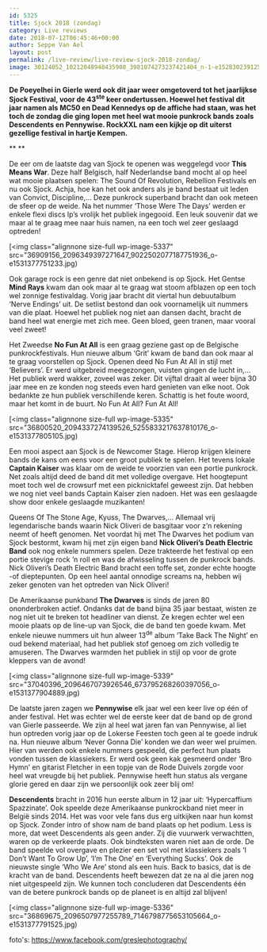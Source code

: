 ```yaml
---
id: 5325
title: Sjock 2018 (zondag)
category: Live reviews
date: 2018-07-12T06:45:46+00:00
author: Seppe Van Ael
layout: post
permalink: /live-review/live-review-sjock-2018-zondag/
image: 30124052_10212048948435908_3981074273237421404_n-1-e1528302391253.jpg
---
```

**De Poeyelhei in Gierle werd ook dit jaar weer omgetoverd tot het jaarlijkse Sjock Festival, voor de 43<sup>ste</sup> keer ondertussen. Hoewel het festival dit jaar namen als MC50 en Dead Kennedys op de affiche had staan, was het toch de zondag die ging lopen met heel wat mooie punkrock bands zoals Descendents en Pennywise. RockXXL nam een kijkje op dit uiterst gezellige festival in hartje Kempen.**

** **

De eer om de laatste dag van Sjock te openen was weggelegd voor **This Means War**. Deze half Belgisch, half Nederlandse band mocht al op heel wat mooie plaatsen spelen: The Sound Of Revolution, Rebellion Festivals en nu ook Sjock. Achja, hoe kan het ook anders als je band bestaat uit leden van Convict, Discipline,… Deze punkrock superband bracht dan ook meteen de sfeer op de weide. Na het nummer ‘Those Were The Days’ werden er enkele flexi discs lp’s vrolijk het publiek ingegooid. Een leuk souvenir dat we maar al te graag mee naar huis namen, na een toch wel zeer geslaagd optreden!

[<img class="alignnone size-full wp-image-5337" src="36909156_2096349397271647_9022502077187751936_o-e1531377751233.jpg)

Ook garage rock is een genre dat niet onbekend is op Sjock. Het Gentse **Mind Rays** kwam dan ook maar al te graag wat stoom afblazen op een toch wel zonnige festivaldag. Vorig jaar bracht dit viertal hun debuutalbum ‘Nerve Endings’ uit. De setlist bestond dan ook voornamelijk uit nummers van die plaat. Hoewel het publiek nog niet aan dansen dacht, bracht de band heel wat energie met zich mee. Geen bloed, geen tranen, maar vooral veel zweet!

Het Zweedse **No Fun At All** is een graag geziene gast op de Belgische punkrockfestivals. Hun nieuwe album ‘Grit’ kwam de band dan ook maar al te graag voorstellen op Sjock. Openen deed No Fun At All in stijl met ‘Believers’. Er werd uitgebreid meegezongen, vuisten gingen de lucht in,… Het publiek werd wakker, zoveel was zeker. Dit vijftal draait al weer bijna 30 jaar mee en ze konden nog steeds even hard genieten van elke noot. Ook bedankte ze hun publiek verschillende keren. Schattig is het foute woord, maar het komt in de buurt. No Fun At All? Fun At All!

[<img class="alignnone size-full wp-image-5335" src="36800520_2094337274139526_5255833217637810176_o-e1531377805105.jpg)

Een mooi aspect aan Sjock is de Newcomer Stage. Hierop krijgen kleinere bands de kans om eens voor een groot publiek te spelen. Het tevens lokale **Captain Kaiser** was klaar om de weide te voorzien van een portie punkrock. Net zoals altijd deed de band dit met volledige overgave. Het hoogtepunt moet toch wel de crowsurf met een picknicktafel geweest zijn. Dat hebben we nog niet veel bands Captain Kaiser zien nadoen. Het was een geslaagde show door enkele geslaagde muzikanten!

Queens Of The Stone Age, Kyuss, The Dwarves,… Allemaal vrij legendarische bands waarin Nick Oliveri de basgitaar voor z’n rekening neemt of heeft genomen. Net voordat hij met The Dwarves het podium van Sjock bestormt, kwam hij met zijn eigen band **Nick Oliveri’s Death Electric Band** ook nog enkele nummers spelen. Deze trakteerde het festival op een portie stevige rock ’n roll en was de afwisseling tussen de punkrock bands. Nick Oliveri’s Death Electric Band bracht een toffe set, zonder echte hoogte -of dieptepunten. Op een heel aantal onnodige screams na, hebben wij zeker genoten van het optreden van Nick Oliveri!

De Amerikaanse punkband **The Dwarves** is sinds de jaren 80 ononderbroken actief. Ondanks dat de band bijna 35 jaar bestaat, wisten ze nog niet uit te breken tot headliner van dienst. Ze kregen echter wel een mooie plaats op de line-up van Sjock, die de band ten goede kwam. Met enkele nieuwe nummers uit hun alweer 13<sup>de</sup> album ‘Take Back The Night’ en oud bekend materiaal, had het publiek stof genoeg om zich volledig te amuseren. The Dwarves warmden het publiek in stijl op voor de grote kleppers van de avond!

[<img class="alignnone size-full wp-image-5339" src="37040396_2096467073926546_673795268260397056_o-e1531377904889.jpg)

De laatste jaren zagen we **Pennywise** elk jaar wel een keer live op één of ander festival. Het was echter wel de eerste keer dat de band op de grond van Gierle passeerde. We zijn al heel wat jaren fan van Pennywise, al liet hun optreden vorig jaar op de Lokerse Feesten toch geen al te goede indruk na. Hun nieuwe album ‘Never Gonna Die’ konden we dan weer wel pruimen. Hier van werden ook enkele nummers gespeeld, die perfect hun plaats vonden tussen de klassiekers. Er werd ook geen kak gesmeerd onder ‘Bro Hymn’ en gitarist Fletcher in een topje van de Rode Duivels zorgde voor heel wat vreugde bij het publiek. Pennywise heeft hun status als vergane glorie gered en daar zijn we persoonlijk ook zeer blij om!

**Descendents** bracht in 2016 hun eerste album in 12 jaar uit: ‘Hypercaffium Spazzinate’. Ook speelde deze Amerikaanse punkrockband niet meer in België sinds 2014. Het was voor vele fans dus erg uitkijken naar hun komst op Sjock. Zonder intro of show nam de band plaats op het podium. Less is more, dat weet Descendents als geen ander. Zij die vuurwerk verwachtten, waren op de verkeerde plaats. Ook bindteksten waren niet aan de orde. De band speelde vol overgave en plezier een set vol met klassiekers zoals ‘I Don’t Want To Grow Up’, ‘I’m The One’ en ‘Everything Sucks’. Ook de nieuwste single ‘Who We Are’ stond als een huis. Back to basics, dat is de kracht van de band. Descendents heeft bewezen dat ze na al die jaren nog niet uitgespeeld zijn. We kunnen toch concluderen dat Descendents één van de betere punkrock bands op de planeet is en altijd zal blijven!

[<img class="alignnone size-full wp-image-5336" src="36869675_2096507977255789_7146798775653105664_o-e1531377791525.jpg)

foto's: <https://www.facebook.com/greslephotography/>